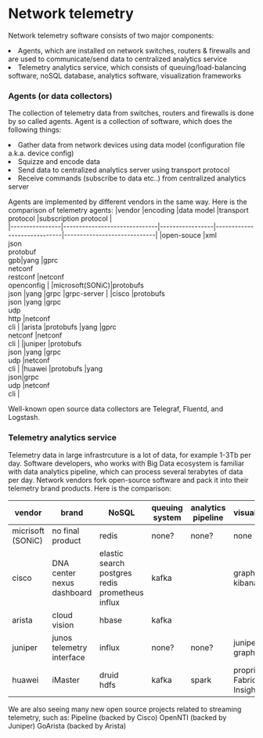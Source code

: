 # Network telemetry
Network telemetry software consists of two major components:
<li> Agents, which are installed on network switches, routers & firewalls and are used to communicate/send data to centralized analytics service
<li> Telemetry analytics service, which consists of queuing/load-balancing software, noSQL database, analytics software, visualization frameworks 

### Agents (or data collectors)
The collection of telemetry data from switches, routers and firewalls is done by so called agents. Agent is a collection of software, which does the following things:
<li> Gather data from network devices using data model (configuration file a.k.a. device config)
<li> Squizze and encode data
<li> Send data to centralized analytics server using transport protocol
<li> Receive commands (subscribe to data etc..) from centralized analytics server 
  
Agents are implemented by different vendors in the same way. Here is the comparison of telemetry agents:
|vendor		       |encoding                      |data model       |transport protocol           |subscription protocol        |       
|----------------|------------------------------|-----------------|-----------------------------|-----------------------------|
|open-souce	     |xml<br>json<br>protobuf<br>gpb|yang             |gprc<br>netconf<br>restconf  |netconf<br>openconfig        |
|microsoft(SONiC)|protobufs<br>json             |yang             |grpc                         |grpc-server                  |
|cisco    	     |protobufs<br>json             |yang             |grpc<br>udp<br>http          |netconf<br>cli               |
|arista    	     |protobufs                     |yang             |gprc<br>netconf              |netconf<br>cli               |
|juniper   	     |protobufs<br>json             |yang             |grpc<br>udp                  |netconf<br>cli               |
|huawei   	     |protobufs                     |yang<br>json<xml>|grpc<br>udp                  |netconf<br>cli               |
  
Well-known open source data collectors are Telegraf, Fluentd, and Logstash.

### Telemetry analytics service
Telemetry data in large infrastrcuture is a lot of data, for example 1-3Tb per day. Software developers, who works with Big Data ecosystem is familiar with data analytics pipeline, which can process several terabytes of data per day. 
Network vendors fork open-source software and pack it into their telemetry brand products. Here is the comparison:
  
|vendor		        |brand                        |NoSQL                              |queuing system  |analytics pipeline	  |visualization              |               
|-----------------|-----------------------------|-----------------------------------|----------------|----------------------|---------------------------|
|micrisoft (SONiC)|no final product             |redis                              |none?           |none?                 |none                       |
|cisco			      |DNA center<br>nexus dashboard|elastic search<br>postgres<br>redis<br>prometheus<br>influx|kafka  			   |                      |graphana <br>kibana                  |
|arista			      |cloud vision                 |hbase	                            |kafka 		       |                      |                           |                         
|juniper		      |junos telemetry interface    |influx   	                        |none? 			     |none?                 |juniper graphana           |                        
|huawei 		      |iMaster                      |druid<br>hdfs                      |kafka   	       |spark                 |proprietary Fabric Insight |


We are also seeing many new open source projects related to streaming telemetry, such as:
Pipeline (backed by Cisco)
OpenNTI (backed by Juniper)
GoArista (backed by Arista)
